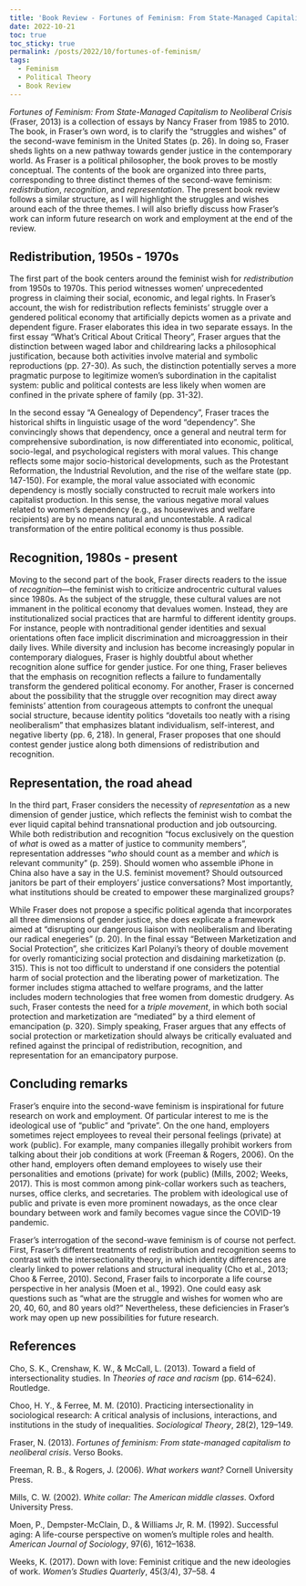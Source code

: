 ```yaml
---
title: 'Book Review - Fortunes of Feminism: From State-Managed Capitalism to Neoliberal Crisis by Nancy Fraser'
date: 2022-10-21
toc: true
toc_sticky: true
permalink: /posts/2022/10/fortunes-of-feminism/
tags:
  - Feminism
  - Political Theory
  - Book Review
---
```


*Fortunes of Feminism: From State-Managed Capitalism to Neoliberal Crisis* (Fraser, 2013) is a collection of essays by Nancy Fraser from 1985 to 2010. The book, in Fraser’s own word, is to clarify the “struggles and wishes” of the second-wave feminism in the United States (p. 26). In doing so, Fraser sheds lights on a new pathway towards gender justice in the contemporary world. As Fraser is a political philosopher, the book proves to be mostly conceptual. The contents of the book are organized into three parts, corresponding to three distinct themes of the second-wave feminism: *redistribution*, *recognition*, and *representation*. The present book review follows a similar structure, as I will highlight the struggles and wishes around each of the three themes. I will also briefly discuss how Fraser’s work can inform future research on work and employment at the end of the review.

## Redistribution, 1950s - 1970s
The first part of the book centers around the feminist wish for *redistribution* from 1950s to 1970s. This period witnesses women’ unprecedented progress in claiming their social, economic, and legal rights. In Fraser’s account, the wish for redistribution reflects feminists’ struggle over a gendered political economy that artificially depicts women as a private and dependent figure. Fraser elaborates this idea in two separate essays. In the first essay “What’s Critical About Critical Theory”, Fraser argues that the distinction between waged labor and childrearing lacks a philosophical justification, because both activities involve material and symbolic reproductions (pp. 27-30). As such, the distinction potentially serves a more pragmatic purpose to legitimize women’s subordination in the capitalist system: public and political contests are less likely when women are confined in the private sphere of family (pp. 31-32).

In the second essay “A Genealogy of Dependency”, Fraser traces the historical shifts in linguistic usage of the word “dependency”. She convincingly shows that dependency, once a general and neutral term for comprehensive subordination, is now differentiated into economic, political, socio-legal, and psychological registers with moral values. This change reflects some major socio-historical developments, such as the Protestant Reformation, the Industrial Revolution, and the rise of the welfare state (pp. 147-150). For example, the moral value associated with economic dependency is mostly socially constructed to recruit male workers into capitalist production. In this sense, the various negative moral values related to women’s dependency (e.g., as housewives and welfare recipients) are by no means natural and uncontestable. A radical transformation of the entire political economy is thus possible.

## Recognition, 1980s - present
Moving to the second part of the book, Fraser directs readers to the issue of *recognition*—the feminist wish to criticize androcentric cultural values since 1980s. As the subject of the struggle, these cultural values are not immanent in the political economy that devalues women. Instead, they are institutionalized social practices that are harmful to different identity groups. For instance, people with nontraditional gender identities and sexual orientations often face implicit discrimination and microaggression in their daily lives. While diversity and inclusion has become increasingly popular in contemporary dialogues, Fraser is highly doubtful about whether recognition alone suffice for gender justice. For one thing, Fraser believes that the emphasis on recognition reflects a failure to fundamentally transform the gendered political economy. For another, Fraser is concerned about the possibility that the struggle over recognition may direct away feminists’ attention from courageous attempts to confront the unequal social structure, because identity politics “dovetails too neatly with a rising neoliberalism” that emphasizes blatant individualism, self-interest, and negative liberty (pp. 6, 218). In general, Fraser proposes that one should contest gender justice along both dimensions of redistribution and recognition.

## Representation, the road ahead
In the third part, Fraser considers the necessity of *representation* as a new dimension of gender justice, which reflects the feminist wish to combat the ever liquid capital behind transnational production and job outsourcing. While both redistribution and recognition “focus exclusively on the question of *what* is owed as a matter of justice to community members”, representation addresses “*who* should count as a member and *which* is relevant community” (p. 259). Should women who assemble iPhone in China also have a say in the U.S. feminist movement? Should outsourced janitors be part of their employers’ justice conversations? Most importantly, what institutions should be created to empower these marginalized groups?

While Fraser does not propose a specific political agenda that incorporates all three dimensions of gender justice, she does explicate a framework aimed at “disrupting our dangerous liaison with neoliberalism and liberating our radical enegeries” (p. 20). In the final essay “Between Marketization and Social Protection”, she criticizes Karl Polanyi’s theory of double movement for overly romanticizing social protection and disdaining marketization (p. 315). This is not too difficult to understand if one considers the potential harm of social protection and the liberating power of marketization. The former includes stigma attached to welfare programs, and the latter includes modern technologies that free women from domestic drudgery. As such, Fraser contests the need for a *triple movement*, in which both social protection and marketization are “mediated” by a third element of emancipation (p. 320). Simply speaking, Fraser argues that any effects of social protection or marketization should always be critically evaluated and refined against the principal of redistribution, recognition, and representation for an emancipatory purpose.

## Concluding remarks
Fraser’s enquire into the second-wave feminism is inspirational for future research on work and employment. Of particular interest to me is the ideological use of “public” and “private”. On the one hand, employers sometimes reject employees to reveal their personal feelings (private) at work (public). For example, many companies illegally prohibit workers from talking about their job conditions at work (Freeman & Rogers, 2006). On the other hand, employers often demand employees to wisely use their personalities and emotions (private) for work (public) (Mills, 2002; Weeks, 2017). This is most common among pink-collar workers such as teachers, nurses, office clerks, and secretaries. The problem with ideological use of public and private is even more prominent nowadays, as the once clear boundary between work and family becomes vague since the COVID-19 pandemic.

Fraser’s interrogation of the second-wave feminism is of course not perfect. First, Fraser’s different treatments of redistribution and recognition seems to contrast with the intersectionality theory, in which identity differences are clearly linked to power relations and structural inequality (Cho et al., 2013; Choo & Ferree, 2010). Second, Fraser fails to incorporate a life course perspective in her analysis (Moen et al., 1992). One could easy ask questions such as “what are the struggle and wishes for women who are 20, 40, 60, and 80 years old?” Nevertheless, these deficiencies in Fraser’s work may open up new possibilities for future research.

## References

Cho, S. K., Crenshaw, K. W., & McCall, L. (2013). Toward a field of intersectionality studies. In *Theories of race and racism* (pp. 614–624). Routledge. 

Choo, H. Y., & Ferree, M. M. (2010). Practicing intersectionality in sociological research: A critical analysis of inclusions, interactions, and institutions in the study of inequalities. *Sociological Theory*, 28(2), 129–149. 

Fraser, N. (2013). *Fortunes of feminism: From state-managed capitalism to neoliberal crisis*. Verso Books. 

Freeman, R. B., & Rogers, J. (2006). *What workers want?* Cornell University Press. 

Mills, C. W. (2002). *White collar: The American middle classes*. Oxford University Press. 

Moen, P., Dempster-McClain, D., & Williams Jr, R. M. (1992). Successful aging: A life-course perspective on women’s multiple roles and health. *American Journal of Sociology*, 97(6), 1612–1638. 

Weeks, K. (2017). Down with love: Feminist critique and the new ideologies of work. *Women’s Studies Quarterly*, 45(3/4), 37–58. 4
